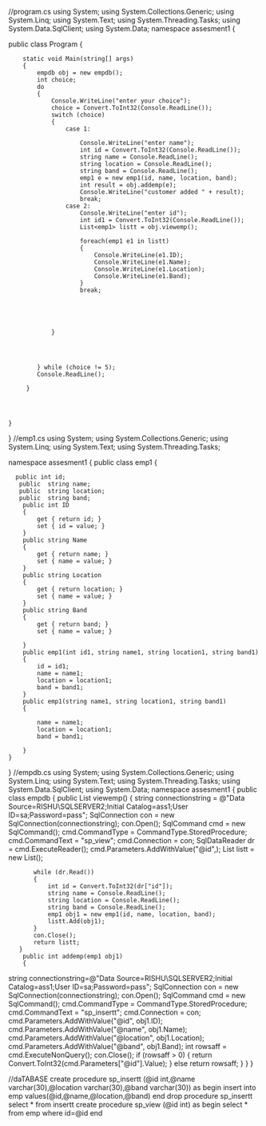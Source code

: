 //program.cs
using System;
using System.Collections.Generic;
using System.Linq;
using System.Text;
using System.Threading.Tasks;
using System.Data.SqlClient;
using System.Data;
namespace assesment1
{

   public  class Program
    {
        
        static void Main(string[] args)
        {
            empdb obj = new empdb();
            int choice;
            do
            {
                Console.WriteLine("enter your choice");
                choice = Convert.ToInt32(Console.ReadLine());
                switch (choice)
                {
                    case 1:
                        
                        Console.WriteLine("enter name");
                        int id = Convert.ToInt32(Console.ReadLine());
                        string name = Console.ReadLine();
                        string location = Console.ReadLine();
                        string band = Console.ReadLine();
                        emp1 e = new emp1(id, name, location, band);
                        int result = obj.addemp(e);
                        Console.WriteLine("customer added " + result);
                        break;
                    case 2:
                        Console.WriteLine("enter id");
                        int id1 = Convert.ToInt32(Console.ReadLine());
                        List<emp1> listt = obj.viewemp();
                       
                        foreach(emp1 e1 in listt)
                        {
                            Console.WriteLine(e1.ID);
                            Console.WriteLine(e1.Name);
                            Console.WriteLine(e1.Location);
                            Console.WriteLine(e1.Band);
                        }
                        break;


                      


                }




            } while (choice != 5);
            Console.ReadLine();

         }



        
    }
}
//emp1.cs
using System;
using System.Collections.Generic;
using System.Linq;
using System.Text;
using System.Threading.Tasks;

namespace assesment1
{
   public class emp1
    {
     
      public int id;
       public  string name;
       public  string location;
       public  string band;
        public int ID
        {
            get { return id; }
            set { id = value; }
        }
        public string Name
        {
            get { return name; }
            set { name = value; }
        }
        public string Location
        {
            get { return location; }
            set { name = value; }
        }
        public string Band
        {
            get { return band; }
            set { name = value; }
 
        }
        public emp1(int id1, string name1, string location1, string band1)
        {
            id = id1;
            name = name1;
            location = location1;
            band = band1;
        }
        public emp1(string name1, string location1, string band1)
        {

            name = name1;
            location = location1;
            band = band1;

        }
    }
}
//empdb.cs
using System;
using System.Collections.Generic;
using System.Linq;
using System.Text;
using System.Threading.Tasks;
using System.Data.SqlClient;
using System.Data;
namespace assesment1
{
   public class empdb
    {
       public List<emp1> viewemp()
       {
           string connectionstring = @"Data Source=RISHU\SQLSERVER2;Initial Catalog=ass1;User ID=sa;Password=pass";
           SqlConnection con = new SqlConnection(connectionstring);
           con.Open();
           SqlCommand cmd = new SqlCommand();
           cmd.CommandType = CommandType.StoredProcedure;
           cmd.CommandText = "sp_view";
           cmd.Connection = con;
           SqlDataReader dr = cmd.ExecuteReader();
           cmd.Parameters.AddWithValue("@id",);
           List<emp1> listt = new List<emp1>();
          
           while (dr.Read())
           {
               int id = Convert.ToInt32(dr["id"]);
               string name = Console.ReadLine();
               string location = Console.ReadLine();
               string band = Console.ReadLine();
               emp1 obj1 = new emp1(id, name, location, band);
               listt.Add(obj1);
           }
           con.Close();
           return listt;
       }
        public int addemp(emp1 obj1)
        {
 string connectionstring=@"Data Source=RISHU\SQLSERVER2;Initial Catalog=ass1;User ID=sa;Password=pass";
 SqlConnection con = new SqlConnection(connectionstring);
 con.Open();
 SqlCommand cmd = new SqlCommand();
 cmd.CommandType = CommandType.StoredProcedure;
 cmd.CommandText = "sp_insertt";
 cmd.Connection = con;
 cmd.Parameters.AddWithValue("@id", obj1.ID);
 cmd.Parameters.AddWithValue("@name", obj1.Name);
 cmd.Parameters.AddWithValue("@location", obj1.Location);
 cmd.Parameters.AddWithValue("@band", obj1.Band);
 int rowsaff = cmd.ExecuteNonQuery();
 con.Close();
 if (rowsaff > 0)
 {
     return Convert.ToInt32(cmd.Parameters["@id"].Value);
 }
 else
     return rowsaff;
        }
    }
}

//daTABASE
create procedure sp_insertt
(@id int,@name varchar(30),@location varchar(30),@band varchar(30))
as 
begin 
insert into emp values(@id,@name,@location,@band)
end
drop procedure sp_insertt
select * from insertt
create procedure sp_view
(@id int)
as
begin
select * from emp where id=@id
end
